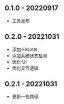 ## 0.1.0 - 20220917

+ 工具发布

## 0.2.0 - 20221031

+ 添加 FSCAN
+ 添加系统状态检测
+ 优化 UI
+ 优化交互逻辑

## 0.2.1 - 20221031

+ 更新一些路径
